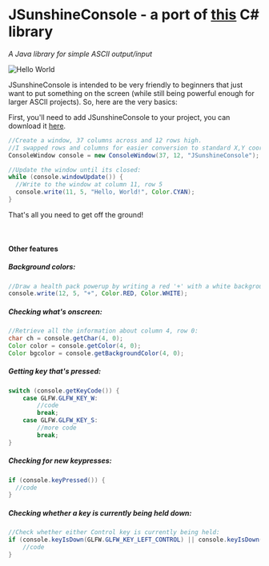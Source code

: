 # JSunshineConsole - a port of [this](https://github.com/derrickcreamer/SunshineConsole) C# library
*A Java library for simple ASCII output/input*

![Hello World](https://i.imgur.com/hplC1Vk.png)

JSunshineConsole is intended to be very friendly to beginners that just want to put something on the screen (while still being powerful enough for larger ASCII projects). So, here are the very basics:

First, you'll need to add JSunshineConsole to your project, you can download it [here](https://github.com/Barbo24/JSunshineConsole/releases/).
```java
//Create a window, 37 columns across and 12 rows high.
//I swapped rows and columns for easier conversion to standard X,Y coord system
ConsoleWindow console = new ConsoleWindow(37, 12, "JSunshineConsole");

//Update the window until its closed:
while (console.windowUpdate()) {
  //Write to the window at column 11, row 5
  console.write(11, 5, "Hello, World!", Color.CYAN);
}
```

That's all you need to get off the ground!

&nbsp;

#### Other features

##### Background colors:

```java
//Draw a health pack powerup by writing a red '+' with a white background.
console.write(12, 5, "+", Color.RED, Color.WHITE);
```

##### Checking what's onscreen:
```java
//Retrieve all the information about column 4, row 0:
char ch = console.getChar(4, 0);
Color color = console.getColor(4, 0);
Color bgcolor = console.getBackgroundColor(4, 0);
```

##### Getting key that's pressed:
```java
switch (console.getKeyCode()) {
    case GLFW.GLFW_KEY_W:
        //code
        break;
    case GLFW.GLFW_KEY_S:
        //more code
        break;
}
```
##### Checking for new keypresses:
```java
if (console.keyPressed()) {
  //code
}
```
##### Checking whether a key is currently being held down:
```java
//Check whether either Control key is currently being held:
if (console.keyIsDown(GLFW.GLFW_KEY_LEFT_CONTROL) || console.keyIsDown(GLFW.GLFW_KEY_LEFT_CONTROL)) {
	//code
}
```
